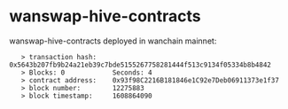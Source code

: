 # wanswap-hive-contracts
wanswap-hive-contracts deployed in wanchain mainnet:  

```
   > transaction hash:    0x5643b207fb9b24a21eb39c7bde5155267758281444f513c9134f05334b8b4842
   > Blocks: 0            Seconds: 4
   > contract address:    0x93f98C2216B181846e1C92e7Deb06911373e1f37
   > block number:        12275883
   > block timestamp:     1608864090
```

